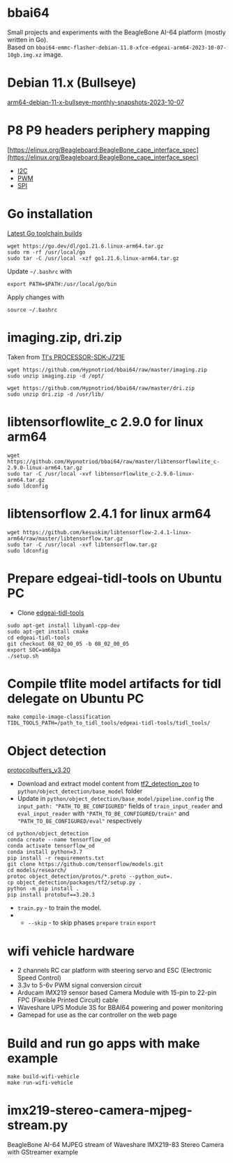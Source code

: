 # bbai64
Small projects and experiments with the BeagleBone AI-64 platform (mostly written in Go).  
Based on `bbai64-emmc-flasher-debian-11.8-xfce-edgeai-arm64-2023-10-07-10gb.img.xz` image.

# Debian 11.x (Bullseye)
[arm64-debian-11-x-bullseye-monthly-snapshots-2023-10-07](https://forum.beagleboard.org/t/arm64-debian-11-x-bullseye-monthly-snapshots-2023-10-07/32318)

# P8 P9 headers periphery mapping
[https://elinux.org/Beagleboard:BeagleBone_cape_interface_spec](https://elinux.org/Beagleboard:BeagleBone_cape_interface_spec)
* [I2C](https://elinux.org/Beagleboard:BeagleBone_cape_interface_spec#I2C)
* [PWM](https://elinux.org/Beagleboard:BeagleBone_cape_interface_spec#PWM)
* [SPI](https://elinux.org/Beagleboard:BeagleBone_cape_interface_spec#SPI)

# Go installation  
[Latest Go toolchain builds](https://go.dev/dl/) 
```
wget https://go.dev/dl/go1.21.6.linux-arm64.tar.gz
sudo rm -rf /usr/local/go
sudo tar -C /usr/local -xzf go1.21.6.linux-arm64.tar.gz
```
Update `~/.bashrc` with
```
export PATH=$PATH:/usr/local/go/bin
```
Apply changes with
```
source ~/.bashrc
```

# imaging.zip, dri.zip
Taken from [TI's PROCESSOR-SDK-J721E](https://www.ti.com/tool/PROCESSOR-SDK-J721E)  
```
wget https://github.com/Hypnotriod/bbai64/raw/master/imaging.zip
sudo unzip imaging.zip -d /opt/

wget https://github.com/Hypnotriod/bbai64/raw/master/dri.zip
sudo unzip dri.zip -d /usr/lib/
```

# libtensorflowlite_c 2.9.0 for linux arm64
```
wget https://github.com/Hypnotriod/bbai64/raw/master/libtensorflowlite_c-2.9.0-linux-arm64.tar.gz
sudo tar -C /usr/local -xvf libtensorflowlite_c-2.9.0-linux-arm64.tar.gz
sudo ldconfig
```

# libtensorflow 2.4.1 for linux arm64
```
wget https://github.com/kesuskim/libtensorflow-2.4.1-linux-arm64/raw/master/libtensorflow.tar.gz
sudo tar -C /usr/local -xvf libtensorflow.tar.gz
sudo ldconfig
```

# Prepare edgeai-tidl-tools on Ubuntu PC
* Clone [edgeai-tidl-tools](https://github.com/TexasInstruments/edgeai-tidl-tools)
```
sudo apt-get install libyaml-cpp-dev
sudo apt-get install cmake
cd edgeai-tidl-tools
git checkout 08_02_00_05 -b 08_02_00_05
export SOC=am68pa
./setup.sh
```

# Compile tflite model artifacts for tidl delegate on Ubuntu PC
```
make compile-image-classification TIDL_TOOLS_PATH=/path_to_tidl_tools/edgeai-tidl-tools/tidl_tools/
```

# Object detection
[protocolbuffers_v3.20](https://github.com/protocolbuffers/protobuf/releases/tag/v3.20.3)
* Download and extract model content from [tf2_detection_zoo](https://github.com/tensorflow/models/blob/master/research/object_detection/g3doc/tf2_detection_zoo.md) to `python/object_detection/base_model` folder
* Update in `python/object_detection/base_model/pipeline.config` the `input_path: "PATH_TO_BE_CONFIGURED"` fields of `train_input_reader` and `eval_input_reader` with `"PATH_TO_BE_CONFIGURED/train"` and `"PATH_TO_BE_CONFIGURED/eval"` respectively
```
cd python/object_detection
conda create --name tensorflow_od
conda activate tensorflow_od
conda install python=3.7
pip install -r requirements.txt
git clone https://github.com/tensorflow/models.git
cd models/research/
protoc object_detection/protos/*.proto --python_out=.
cp object_detection/packages/tf2/setup.py .
python -m pip install .
pip install protobuf==3.20.3
```
* `train.py` - to train the model. 
* * `--skip` - to skip phases `prepare` `train` `export`

# wifi vehicle hardware
* 2 channels RC car platform with steering servo and ESC (Electronic Speed Control)
* 3.3v to 5-6v PWM signal conversion circuit
* Arducam IMX219 sensor based Camera Module with 15-pin to 22-pin FPC (Flexible Printed Circuit) cable
* Waveshare UPS Module 3S for BBAI64 powering and power monitoring
* Gamepad for use as the car controller on the web page

# Build and run go apps with make example
```
make build-wifi-vehicle
make run-wifi-vehicle
```

# imx219-stereo-camera-mjpeg-stream.py
BeagleBone AI-64 MJPEG stream of Waveshare IMX219-83 Stereo Camera with GStreamer example

